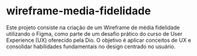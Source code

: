 # wireframe-media-fidelidade
Este projeto consiste na criação de um Wireframe de média fidelidade utilizando o Figma, como parte de um desafio prático do curso de User Experience (UX) oferecido pela Dio. O objetivo é aplicar conceitos de UX e consolidar habilidades fundamentais no design centrado no usuário.
